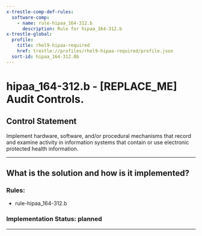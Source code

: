 ```yaml
---
x-trestle-comp-def-rules:
  software-comp:
    - name: rule-hipaa_164-312.b
      description: Rule for hipaa_164-312.b
x-trestle-global:
  profile:
    title: rhel9-hipaa-required
    href: trestle://profiles/rhel9-hipaa-required/profile.json
  sort-id: hipaa_164-312.0b
---
```


# hipaa_164-312.b - \[REPLACE_ME\] Audit Controls.

## Control Statement

Implement hardware, software, and/or procedural mechanisms that record and examine activity in information
systems that contain or use electronic protected health information.

______________________________________________________________________

## What is the solution and how is it implemented?

<!-- For implementation status enter one of: implemented, partial, planned, alternative, not-applicable -->

<!-- Note that the list of rules under ### Rules: is read-only and changes will not be captured after assembly to JSON -->

<!-- Add control implementation description here for control: hipaa_164-312.b -->

### Rules:

  - rule-hipaa_164-312.b

### Implementation Status: planned

______________________________________________________________________
